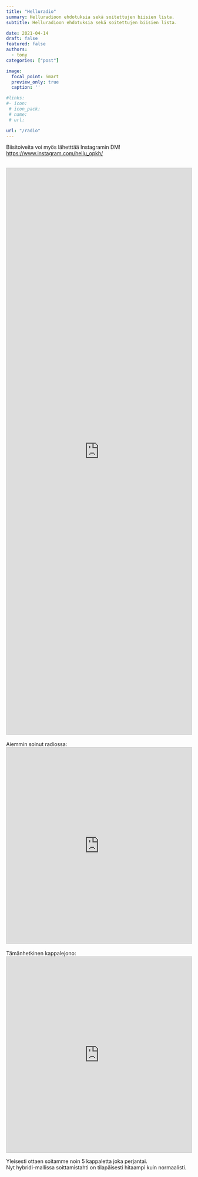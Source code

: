 ```yaml
---
title: "Helluradio"
summary: Helluradioon ehdotuksia sekä soitettujen biisien lista.
subtitle: Helluradioon ehdotuksia sekä soitettujen biisien lista.

date: 2021-04-14
draft: false
featured: false
authors:
  - tony
categories: ["post"]

image:
  focal_point: Smart
  preview_only: true
  caption: ''

#links:
#- icon: 
 # icon_pack: 
 # name: 
 # url: 

url: "/radio"
---
```

Biisitoiveita voi myös lähetttää Instagramin DM! https://www.instagram.com/hellu_opkh/

<br>


<script src="https://static.airtable.com/js/embed/embed_snippet_v1.js"></script><iframe class="airtable-embed airtable-dynamic-height" src="https://airtable.com/embed/shr5EBHUmHzStubDx?backgroundColor=orange" frameborder="0" onmousewheel="" width="100%" height="1541" style="background: transparent; border: 1px solid #ccc;"></iframe>

<br>
<br>
Aiemmin soinut radiossa:
<iframe class="airtable-embed" src="https://airtable.com/embed/shrQ32Xsuo3lijWSP?backgroundColor=orange&layout=card" frameborder="0" onmousewheel="" width="100%" height="533" style="background: transparent; border: 1px solid #ccc;"></iframe>
<br>
<br>
Tämänhetkinen kappalejono:
<iframe class="airtable-embed" src="https://airtable.com/embed/shr4F456wRiIzxN2R?backgroundColor=orange&layout=card" frameborder="0" onmousewheel="" width="100%" height="533" style="background: transparent; border: 1px solid #ccc;"></iframe>
<br>

Yleisesti ottaen soitamme noin 5 kappaletta joka perjantai.  
Nyt hybridi-mallissa soittamistahti on tilapäisesti hitaampi kuin normaalisti.